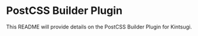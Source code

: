 # PostCSS Builder Plugin

This README will provide details on the PostCSS Builder Plugin for Kintsugi.
